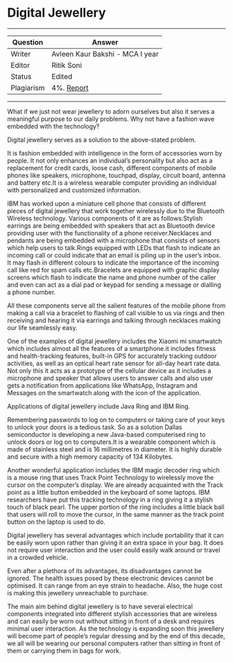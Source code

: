 # Digital Jewellery

---

| Question   | Answer |
| ---------- | ------ |
| Writer     |Avleen Kaur Bakshi - MCA I year|
| Editor     | Ritik Soni|
| Status     | Edited |
| Plagiarism | 4%. [Report](https://github.com/shivpujan12/Srijan-2022/blob/main/articles/plagReports/)|

---

What if we just not wear jewellery to adorn ourselves but also it serves a meaningful purpose to our daily problems. Why not have a fashion wave embedded with the technology?

Digital jewellery serves as a solution to the above-stated problem.

It is fashion embedded with intelligence in the form of accessories worn by people. It not only enhances an individual’s personality but also act as a replacement for credit cards, loose cash, different components of mobile phones like speakers, microphone, touchpad, display, circuit board, antenna and battery etc.It is a wireless wearable computer providing an individual with personalized and customized information.

IBM has worked upon a miniature cell phone that consists of different pieces of digital jewellery that work together wirelessly due to the Bluetooth Wireless technology. Various components of it are as follows:Stylish earrings are being embedded with speakers that act as Bluetooth device providing user with the functionality of a phone receiver.Necklaces and pendants are being embedded with a microphone that consists of sensors which help users to talk.Rings equipped with LEDs that flash to indicate an incoming call or could indicate that an email is piling up in the user’s inbox. It may flash in different colours to indicate the importance of the incoming call like red for spam calls etc.Bracelets are equipped with graphic display screens which flash to indicate the name and phone number of the caller and even can act as a dial pad or keypad for sending a message or dialling a phone number.

All these components serve all the salient features of the mobile phone from making a call via a bracelet to flashing of call visible to us via rings and then receiving and hearing it via earrings and talking through necklaces making our life seamlessly easy.

One of the examples of digital jewellery includes the Xiaomi mi smartwatch which includes almost all the features of a smartphone.it includes fitness and health-tracking features, built-in GPS for accurately tracking outdoor activities, as well as an optical heart rate sensor for all-day heart rate data. Not only this it acts as a prototype of the cellular device as it includes a microphone and speaker that allows users to answer calls and also user gets a notification from applications like WhatsApp, Instagram and Messages on the smartwatch along with the icon of the application.

Applications of digital jewellery include Java Ring and IBM Ring.

Remembering passwords to log on to computers or taking care of your keys to unlock your doors is a tedious task. So as a solution Dallas semiconductor is developing a new Java-based computerised ring to unlock doors or log on to computers.It is a wearable component which is made of stainless steel and is 16 millimetres in diameter. It is highly durable and secure with a high memory capacity of 134 Kilobytes.

Another wonderful application includes the IBM magic decoder ring which is a mouse ring that uses Track Point Technology to wirelessly move the cursor on the computer’s display. We are already acquainted with the Track point as a little button embedded in the keyboard of some laptops. IBM researchers have put this tracking technology in a ring giving it a stylish touch of black pearl. The upper portion of the ring includes a little black ball that users will roll to move the cursor, in the same manner as the track point button on the laptop is used to do.

Digital jewellery has several advantages which include portability that it can be easily worn upon rather than giving it an extra space in your bag. It does not require user interaction and the user could easily walk around or travel in a crowded vehicle.

Even after a plethora of its advantages, its disadvantages cannot be ignored. The health issues posed by these electronic devices cannot be optimised. It can range from an eye strain to headache. Also, the huge cost is making this jewellery unreachable to purchase.

The main aim behind digital jewellery is to have several electrical components integrated into different stylish accessories that are wireless and can easily be worn out without sitting in front of a desk and requires minimal user interaction. As the technology is expanding soon this jewellery will become part of people’s regular dressing and by the end of this decade, we all will be wearing our personal computers rather than sitting in front of them or carrying them in bags for work.
